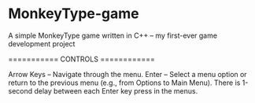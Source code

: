 # MonkeyType-game
A simple MonkeyType game written in C++ – my first-ever game development project

=========== CONTROLS ============

Arrow Keys – Navigate through the menu.
Enter – Select a menu option or return to the previous menu (e.g., from Options to Main Menu).
There is 1-second delay between each Enter key press in the menus.
